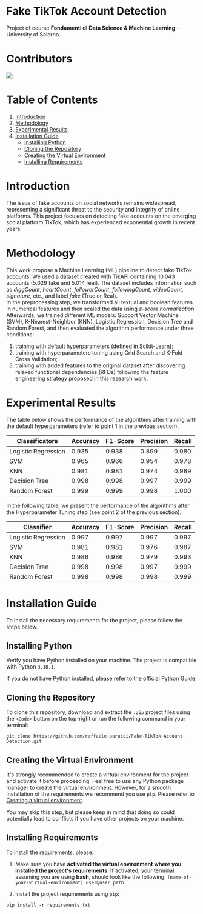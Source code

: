 # Fake TikTok Account Detection

Project of course **Fondamenti di Data Science & Machine Learning** - University of Salerno.

# Contributors
<a href="https://github.com/raffaele-aurucci/Fake-TikTok-Account-Detection/graphs/contributors">
  <img src="https://contrib.rocks/image?repo=raffaele-aurucci/Fake-TikTok-Account-Detection" />
</a>

# Table of Contents

1. [Introduction](#introduction)
2. [Methodology](#methodology)
3. [Experimental Results](#experimental-results)
4. [Installation Guide](#installation-guide)
   - [Installing Python](#installing-python)
   - [Cloning the Repository](#cloning-the-repository)
   - [Creating the Virtual Environment](#creating-the-virtual-environment)
   - [Installing Requirements](#installing-requirements)

# Introduction
The issue of fake accounts on social networks remains widespread, representing a significant threat to the security and integrity of online platforms. This project focuses on detecting fake accounts on the emerging social platform TikTok, which has experienced exponential growth in recent years.

# Methodology
This work propose a Machine Learning (ML) pipeline to detect fake TikTok accounts. We used a dataset created with [TikAPI](https://tikapi.io/) containing 10.043 accounts (5.029 fake and 5.014 real). The dataset includes information such as *diggCount*, *heartCount*, *followerCount*, *followingCount*, *videoCount*, *signature*, etc., and label *fake* (True or Real).  
In the preprocessing step, we transformed all textual and boolean features in numerical features and then scaled the data using *z-score normalization*.  
Afterwards, we trained different ML models: Support Vector Machine (SVM), K-Nearest-Neighbor (KNN), Logistic Regression, Decision Tree and Random Forest, and then evaluated the algorithm performance under three conditions:
1. training with default hyperparameters (defined in [Scikit-Learn](https://scikit-learn.org/stable/index.html));
2. training with hyperparameters tuning using Grid Search and K-Fold Cross Validation;
3. training with added features to the original dataset after discovering relaxed functional dependencies (RFDs) following the feature engineering strategy proposed in this [research work](https://doi.org/10.1145/3625097).  

# Experimental Results
The table below shows the performance of the algorithms after training with the default hyperparameters (refer to point 1 in the previous section).

| **Classificatore**    | **Accuracy** | **F1-Score** | **Precision** | **Recall** |
|-----------------------|--------------|--------------|---------------|------------|
| Logistic Regression   | 0.935        | 0.938        | 0.899         | 0.980      |
| SVM                   | 0.965        | 0.966        | 0.954         | 0.978      |
| KNN                   | 0.981        | 0.981        | 0.974         | 0.989      |
| Decision Tree         | 0.998        | 0.998        | 0.997         | 0.999      |
| Random Forest         | 0.999        | 0.999        | 0.998         | 1.000      |

In the following table, we present the performance of the algorithms after the Hyperparameter Tuning step (see point 2 of the previous section).

| **Classifier**     | **Accuracy** | **F1-Score** | **Precision** | **Recall** |
|--------------------|--------------|--------------|---------------|------------|
| Logistic Regression | 0.997        | 0.997        | 0.997         | 0.997      |
| SVM                | 0.981        | 0.981        | 0.976         | 0.987      |
| KNN                | 0.986        | 0.986        | 0.979         | 0.993      |
| Decision Tree      | 0.998        | 0.998        | 0.997         | 0.999      |
| Random Forest      | 0.998        | 0.998        | 0.998         | 0.999      |

# Installation Guide
To install the necessary requirements for the project, please follow the steps below.

## Installing Python
Verify you have Python installed on your machine. The project is compatible with Python `3.10.1`.

If you do not have Python installed, please refer to the official [Python Guide](https://www.python.org/downloads/).

## Cloning the Repository 
To clone this repository, download and extract the `.zip` project files using the `<Code>` button on the top-right or run the following command in your terminal:
```shell 
git clone https://github.com/raffaele-aurucci/Fake-TikTok-Account-Detection.git
```

## Creating the Virtual Environment 
It's strongly recommended to create a virtual environment for the project and activate it before proceeding. 
Feel free to use any Python package manager to create the virtual environment. However, for a smooth installation of the requirements we recommend you use `pip`. Please refer to [Creating a virtual environment](https://packaging.python.org/en/latest/guides/installing-using-pip-and-virtual-environments/#creating-a-virtual-environment).

You may skip this step, but please keep in mind that doing so could potentially lead to conflicts if you have other projects on your machine. 
## Installing Requirements
To install the requirements, please: 
1. Make sure you have **activated the virtual environment where you installed the project's requirements**. If activated, your terminal, assuming you are using **bash**, should look like the following: ``(name-of-your-virtual-environment) user@user path``

2. Install the project requirements using `pip`:
```shell 
pip install -r requirements.txt
```


